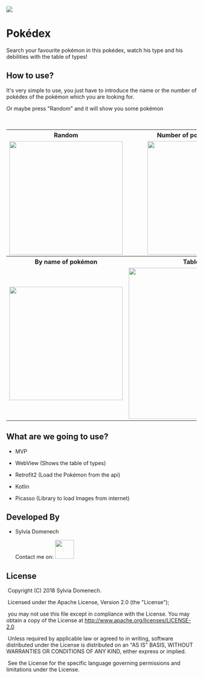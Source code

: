 <img src="https://travis-ci.org/Vampiire123/Pokedex.svg?branch=master">

# Pokédex

Search your favourite pokémon in this pokédex, watch his type and his debilities with the table of types!



## How to use?

It's very simple to use, you just have to introduce the name or the number of pokédex of the pokémon which you are looking for.

Or maybe press "Random" and it will show you some pokémon

<table align="center">
  <tr>
    <th>Random</th>
    <th>Number of pokémon in pokédex</th>
  </tr>
  <tr>
    <td align="center">
      <img src="https://i.imgur.com/AbxnoLI.png" width="300px">
    </td>
    <td align="center">
      <img src="https://i.imgur.com/Xsc3KWl.png" width="300px">
    </td>
  </tr>
  <tr>
    <th>By name of pokémon</th>
    <th>Table of types</th>
  </tr>
  <tr>
    <td align="center">
      <img src="https://i.imgur.com/XnYioJi.png" width="300px">
    </td>
    <td align="center">
      <img src="https://i.imgur.com/PnYxOMt.png" width="400px">
    </td>
  </tr>
</table>

## What are we going to use?

- MVP

- WebView (Shows the table of types)

- Retrofit2 (Load the Pokémon from the api)

- Kotlin

- Picasso (Library to load Images from internet)

  

## Developed By

- Sylvia Domenech

  Contact me on:
  <a href="mailto:s4domenech@gmail.com">
  	<img src="https://camo.githubusercontent.com/95f5d73decc4a13cdd1ff301cfda3ebb850fe7ef/687474703a2f2f706e67696d672e636f6d2f75706c6f6164732f676d61696c5f6c6f676f2f676d61696c5f6c6f676f5f504e4731302e706e67" height="50px" width="50px" data-canonical-src="http://pngimg.com/uploads/gmail_logo/gmail_logo_PNG10.png" style="max-width:100%;">
  </a>

  

## License

​	Copyright (C) 2018 Sylvia Domenech. 
	
​	Licensed under the Apache License, Version 2.0 (the "License");
	
​	you may not use this file except in compliance with the License.
	You may obtain a copy of the License 
	at http://www.apache.org/licenses/LICENSE-2.0
	
​	Unless required by applicable law or agreed to in writing, software
	distributed under the License is distributed on an "AS IS" BASIS, 
	WITHOUT WARRANTIES OR CONDITIONS OF ANY KIND, either express or
	implied.
	
​	See the License for the specific language governing permissions 
	and limitations under the License.
